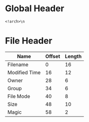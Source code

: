 # Global Header

    <!arch>\n

# File Header

| Name          | Offset | Length |
| ------------- | ------ | ------ |
| Filename      | 0      | 16     |
| Modified Time | 16     | 12     |
| Owner         | 28     | 6      |
| Group         | 34     | 6      |
| File Mode     | 40     | 8      |
| Size          | 48     | 10     |
| Magic         | 58     | 2      |
